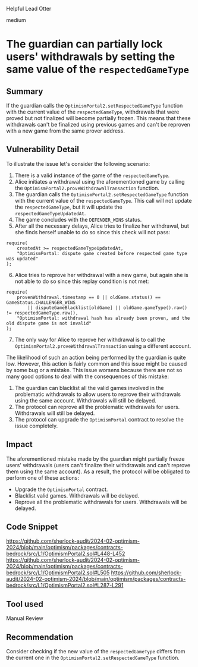Helpful Lead Otter

medium

# The guardian can partially lock users' withdrawals by setting the same value of the `respectedGameType`

## Summary
If the guardian calls the `OptimismPortal2.setRespectedGameType` function with the current value of the `respectedGameType`, withdrawals that were proved but not finalized will become partially frozen. This means that these withdrawals can't be finalized using previous games and can't be reproven with a new game from the same prover address.

## Vulnerability Detail
To illustrate the issue let's consider the following scenario:
1. There is a valid instance of the game of the `respectedGameType`.
2. Alice initiates a withdrawal using the aforementioned game by calling the `OptimismPortal2.proveWithdrawalTransaction` function.
3. The guardian calls the `OptimismPortal2.setRespectedGameType` function with the current value of the `respectedGameType`. This call will not update the `respectedGameType`, but it will update the `respectedGameTypeUpdatedAt`.
4. The game concludes with the `DEFENDER_WINS` status.
5. After all the necessary delays, Alice tries to finalize her withdrawal, but she finds herself unable to do so since this check will not pass:
```solidity
require(
    createdAt >= respectedGameTypeUpdatedAt,
    "OptimismPortal: dispute game created before respected game type was updated"
);
```
6. Alice tries to reprove her withdrawal with a new game, but again she is not able to do so since this replay condition is not met:
```solidity
require(
    provenWithdrawal.timestamp == 0 || oldGame.status() == GameStatus.CHALLENGER_WINS
        || disputeGameBlacklist[oldGame] || oldGame.gameType().raw() != respectedGameType.raw(),
    "OptimismPortal: withdrawal hash has already been proven, and the old dispute game is not invalid"
);
```
7. The only way for Alice to reprove her withdrawal is to call the `OptimismPortal2.proveWithdrawalTransaction` using a different account.

The likelihood of such an action being performed by the guardian is quite low. However, this action is fairly common and this issue might be caused by some bug or a mistake. This issue worsens because there are not so many good options to deal with the consequences of this mistake:
1. The guardian can blacklist all the valid games involved in the problematic withdrawals to allow users to reprove their withdrawals using the same account. Withdrawals will still be delayed.
2. The protocol can reprove all the problematic withdrawals for users. Withdrawals will still be delayed.
3. The protocol can upgrade the `OptimismPortal` contract to resolve the issue completely. 

## Impact
The aforementioned mistake made by the guardian might partially freeze users' withdrawals (users can't finalize their withdrawals and can't reprove them using the same account). As a result, the protocol will be obligated to perform one of these actions:
* Upgrade the `OptimismPortal` contract.
* Blacklist valid games. Withdrawals will be delayed.
* Reprove all the problematic withdrawals for users. Withdrawals will be delayed.

## Code Snippet
https://github.com/sherlock-audit/2024-02-optimism-2024/blob/main/optimism/packages/contracts-bedrock/src/L1/OptimismPortal2.sol#L448-L452
https://github.com/sherlock-audit/2024-02-optimism-2024/blob/main/optimism/packages/contracts-bedrock/src/L1/OptimismPortal2.sol#L505
https://github.com/sherlock-audit/2024-02-optimism-2024/blob/main/optimism/packages/contracts-bedrock/src/L1/OptimismPortal2.sol#L287-L291

## Tool used

Manual Review

## Recommendation
Consider checking if the new value of the `respectedGameType` differs from the current one in the `OptimismPortal2.setRespectedGameType` function.
